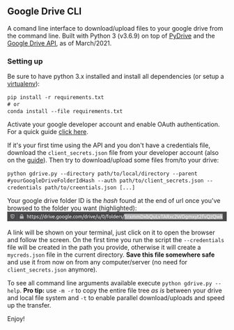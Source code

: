 ## Google Drive CLI

A comand line interface to download/upload files to your google drive from the command line. Built with Python 3 (v3.6.9) on top of [PyDrive](https://github.com/googleworkspace/PyDrive) and the [Google Drive API](https://developers.google.com/drive/api/v3/about-sdk), as of March/2021.

### Setting up

Be sure to have python 3.x installed and install all dependencies (or setup a [virtualenv](docs/virtualenv.md)):

```
pip install -r requirements.txt
# or
conda install --file requirements.txt
```

Activate your google developer account and enable OAuth authentication. For a quick guide [click here](docs/oauth.md).

If it's your first time using the API and you don't have a credentials file, download the `client_secrets.json` file from your developer account (also on the [guide](docs/oauth)). Then try to download/upload some files from/to your drive:

```
python gdrive.py --directory path/to/local/directory --parent #yourGoogleDriveFolderIdHash --auth path/to/client_secrets.json --credentials path/to/creentials.json [...]
```

Your google drive folder ID is the *hash* found at the end of url once you've browsed to the folder you want (highlighted):
![id url](docs/screens/url.png)

A link will be shown on your terminal, just click on it to open the browser and follow the screen. On the first time you run the script the `--credentials` file will be created in the path you provide, otherwise it will create a `mycreds.json` file in the current directory. **Save this file somewhere safe** and use it from now on from any computer/server (no need for `client_secrets.json` anymore).

To see all command line arguments available execute `python gdrive.py --help`. **Pro tip:** use `-m -r` to copy the entire file tree *as is* between your drive and local file system and `-t` to enable parallel download/uploads and speed up the transfer.

Enjoy!